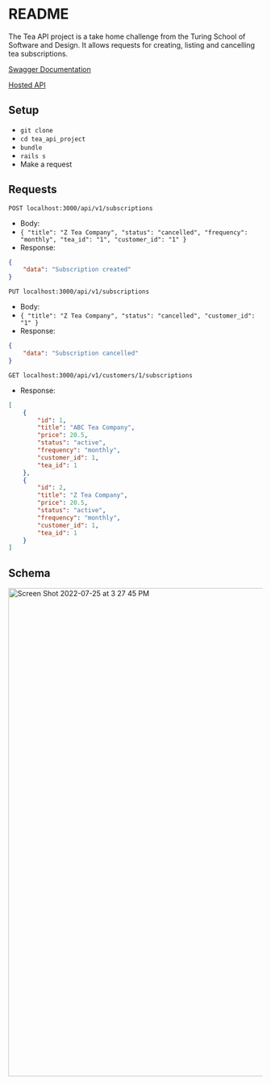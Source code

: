 # README

The Tea API project is a take home challenge from the Turing School of Software and Design. It allows requests for creating, listing and cancelling tea subscriptions. 

[Swagger Documentation](https://app.swaggerhub.com/apis-docs/CLRM1/Tea_Subscription_API/1.0.0)

[Hosted API](https://agile-retreat-10950.herokuapp.com/api/v1/customers/1/subscriptions)

## Setup
- `git clone`
- `cd tea_api_project`
- `bundle`
- `rails s`
- Make a request

## Requests

`POST localhost:3000/api/v1/subscriptions`
- Body: 
- `{ "title": "Z Tea Company", "status": "cancelled", "frequency": "monthly", "tea_id": "1", "customer_id": "1" }`
- Response:
``` json
{
    "data": "Subscription created"
}

```


`PUT localhost:3000/api/v1/subscriptions`
- Body: 
- `{ "title": "Z Tea Company", "status": "cancelled", "customer_id": "1" }`
- Response:
``` json
{
    "data": "Subscription cancelled"
}

```

`GET localhost:3000/api/v1/customers/1/subscriptions`

- Response:
``` json
[
    {
        "id": 1,
        "title": "ABC Tea Company",
        "price": 20.5,
        "status": "active",
        "frequency": "monthly",
        "customer_id": 1,
        "tea_id": 1
    },
    {
        "id": 2,
        "title": "Z Tea Company",
        "price": 20.5,
        "status": "active",
        "frequency": "monthly",
        "customer_id": 1,
        "tea_id": 1
    }
]

```
## Schema

<img width="967" alt="Screen Shot 2022-07-25 at 3 27 45 PM" src="https://user-images.githubusercontent.com/26349568/180879396-8dc24c7b-4e45-4c70-94e3-38aea7ce0a20.png">
